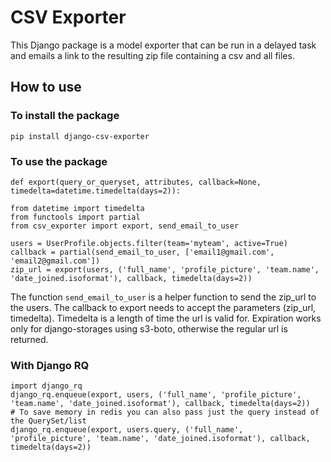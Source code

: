 # CSV Exporter

This Django package is a model exporter that can be run in a delayed task and emails a link to the resulting zip file containing a csv and all files.

## How to use

### To install the package

```
pip install django-csv-exporter
```

### To use the package

```
def export(query_or_queryset, attributes, callback=None, timedelta=datetime.timedelta(days=2)):
```

```
from datetime import timedelta
from functools import partial
from csv_exporter import export, send_email_to_user

users = UserProfile.objects.filter(team='myteam', active=True)
callback = partial(send_email_to_user, ['email1@gmail.com', 'email2@gmail.com'])
zip_url = export(users, ('full_name', 'profile_picture', 'team.name', 'date_joined.isoformat'), callback, timedelta(days=2))
```

The function `send_email_to_user` is a helper function to send the zip_url to the users. The callback to export needs to accept the parameters (zip_url, timedelta). Timedelta is a length of time the url is valid for. Expiration works only for django-storages using s3-boto, otherwise the regular url is returned.

### With Django RQ

```
import django_rq
django_rq.enqueue(export, users, ('full_name', 'profile_picture', 'team.name', 'date_joined.isoformat'), callback, timedelta(days=2))
# To save memory in redis you can also pass just the query instead of the QuerySet/list
django_rq.enqueue(export, users.query, ('full_name', 'profile_picture', 'team.name', 'date_joined.isoformat'), callback, timedelta(days=2))
```
